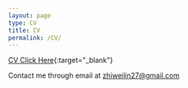 ```yaml
---
layout: page
type: CV
title: CV
permalink: /CV/
---
```

[CV Click Here](https://github.com/zhiweilin27/zhiweilin27.github.io/blob/master/assets/css/resume_Lin.pdf){:target="_blank"}

Contact me through email at zhiweilin27@gmail.com
